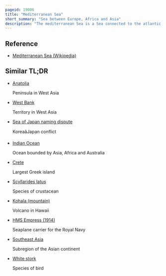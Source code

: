 ```yaml
---
pageid: 19006
title: "Mediterranean Sea"
short_summary: "Sea between Europe, Africa and Asia"
description: "The mediterranean Sea is a Sea connected to the atlantic Ocean surrounded by the mediterranean Basin and almost entirely enclosed by Land to the north by southern Europe and Anatolia on the south by north Africa and to the East by the Levant in west Asia. The Mediterranean has played a central role in the history of Western civilization. Geological Evidence indicates that around 5. The mediterranean Sea was cut off from the atlantic 9 million Years ago and was partly or completely desiccated during the messinian Salinity Crisis over a Period of some 600000 Years before being refilled by the zanclean Flood about. 3 million years ago."
---
```


## Reference

- [Mediterranean Sea (Wikipedia)](https://en.wikipedia.org/?curid=19006)

## Similar TL;DR

- [Anatolia](/tldr/en/anatolia)

  Peninsula in West Asia

- [West Bank](/tldr/en/west-bank)

  Territory in West Asia

- [Sea of Japan naming dispute](/tldr/en/sea-of-japan-naming-dispute)

  KoreaâJapan conflict

- [Indian Ocean](/tldr/en/indian-ocean)

  Ocean bounded by Asia, Africa and Australia

- [Crete](/tldr/en/crete)

  Largest Greek island

- [Scyllarides latus](/tldr/en/scyllarides-latus)

  Species of crustacean

- [Kohala (mountain)](/tldr/en/kohala-mountain)

  Volcano in Hawaii

- [HMS Empress (1914)](/tldr/en/hms-empress-1914)

  Seaplane carrier for the Royal Navy

- [Southeast Asia](/tldr/en/southeast-asia)

  Subregion of the Asian continent

- [White stork](/tldr/en/white-stork)

  Species of bird
